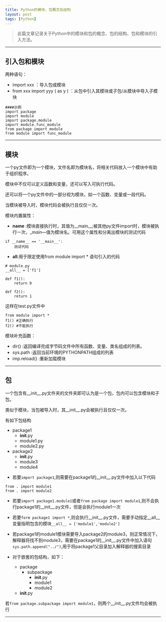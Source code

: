 ```yaml
---
title: Python的模块，包概念及结构
layout: post
tags: [Python]
---
```


>此篇文章记录关于Python中的模块和包的概念、包的结构、包和模块的引入方法。

-------------------------------

## 引入包和模块

两种语句：

* import xxx ：导入包或模块
* from xxx import yyy ( as y ) ：从包中引入其模块或子包/从模块中导入子模块

```
####示例
import package
import module
import package.module
import module.func_module
from package import module
from module import func_module
```

------------------------------

## 模块

一个py文件即为一个模块，文件名即为模块名，将相关代码放入一个模块中有助于组织程序。

模块中不仅可以定义函数和变量，还可以写入可执行代码。

还可以将一个py文件中的一部分视为模块，如一个函数、变量或一段代码。

当模块被导入时，模块代码会被执行且仅仅一次。

模块内置属性：

* __name__ :模块直接执行时，其值为__main__;被其他py文件import时，模块被执行一次，__main_—值为模块名。可用这个属性和分离出模块的测试代码

```
if __name__ == '__main__':
	测试代码
```

* __all__:用于限定使用from module import * 语句引入的代码

```
# module.py
__all__ = ['f1']

def f1():
	return 0

def f2():
	return 1
```

这样在test.py文件中
```
from module import *
f1() #正确执行
f2() #不能执行
```

模块补充函数：

* dir() :返回编译完成字节码文件中所有函数、变量、类名组成的列表。
* sys.path :返回当前环境的PYTHONPATH组成的列表
* imp.reload() :重新加载模块

--------------------------------------

## 包

一个包含有__init__.py文件夹的文件夹即可认为是一个包，包内可以包含模块和子包。

类似于模块，当包被导入时，其__init__.py会被执行且仅仅一次。

有如下包结构

- package1
	- __init__.py
	- module1.py
	- module2.py
- package2
	- __init__.py
	- module3
	- module4

* 若要`import package1`,则需要在package1的__init__.py文件中加入以下代码

```
from . import module1
from . import module2
```

* 若要`import package1.module1`或者`from package import module1`,则不会执行package1的__init__.py文件，但是会执行module1一次

* 若要`form package1 import *`,则会执行__init__.py文件，需要手动指定__all__变量指明包含的模块`__all__ = ['module1','module2']`

* 若package1的module1模块需要导入package2的module3，则正常情况下，解释器将找不到module3，需要在package1的__init__.py文件中加入语句`sys.path.append("../")`,用于将package1父目录加入解释器的搜索目录

* 对于嵌套的包结构，如下：

	- package
		- subpackage
			- __init__.py
			- module1
			- module2
	- __init__.py

若`from package.subpackage import module1`，则两个__init__.py文件均会被执行


---------------------------------------

